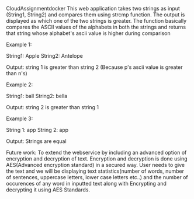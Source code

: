 
CloudAssignmentdocker
This web application takes two strings as input (String1, String2) and compares them using strcmp function. The output is displayed as which one of the two strings is greater. The function basically compares the ASCII values of the alphabets in both the strings and returns that string whose alphabet's ascii value is higher during comparison

Example 1:

String1: Apple String2: Antelope

Output: string 1 is greater than string 2 (Because p's ascii value is greater than n's)

Example 2:

String1: ball
String2: bella

Output: string 2 is greater than string 1

Example 3:

String 1: app String 2: app

Output: Strings are equal

Future work: To extend the webservice by including an advanced option of encryption and decryption of text. Encryption and decryption is done using AES(Advanced encryption standard) in a secured way. User needs to give the text and we will be displaying text statistics(number of words, number of sentences, uppercase letters, lower case letters etc..) and the number of occurences of any word in inputted text along with Encrypting and decrypting it using AES Standards.
